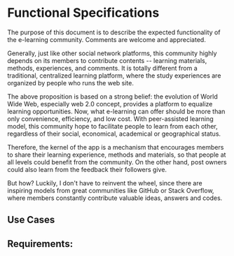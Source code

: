 Functional Specifications
==============

The purpose of this document is to describe the expected functionality of the e-learning community. Comments are welcome and appreciated.

Generally, just like other social network platforms, this community highly depends on its members to contribute contents -- learning materials, methods, experiences, and comments. It is totally different from a traditional, centralized learning platform, where the study experiences are organized by people who runs the web site.

The above proposition is based on a strong belief: the evolution of World Wide Web, especially web 2.0 concept, provides a platform to equalize learning opportunities. Now, what e-learning can offer should be more than only convenience, efficiency, and low cost. With peer-assisted learning model, this community hope to facilitate people to learn from each other, regardless of their social, economical, academical or geographical status.

Therefore, the kernel of the app is a mechanism that encourages members to share their learning experience, methods and materials, so that people at all levels could benefit from the community. On the other hand, post owners could also learn from the feedback their followers give.

But how? Luckily, I don't have to reinvent the wheel, since there are inspiring models from great communities like GitHub or Stack Overflow, where members constantly contribute valuable ideas, answers and codes.



Use Cases
--------------
<TBD>

Requirements:
--------------
<TBD>


